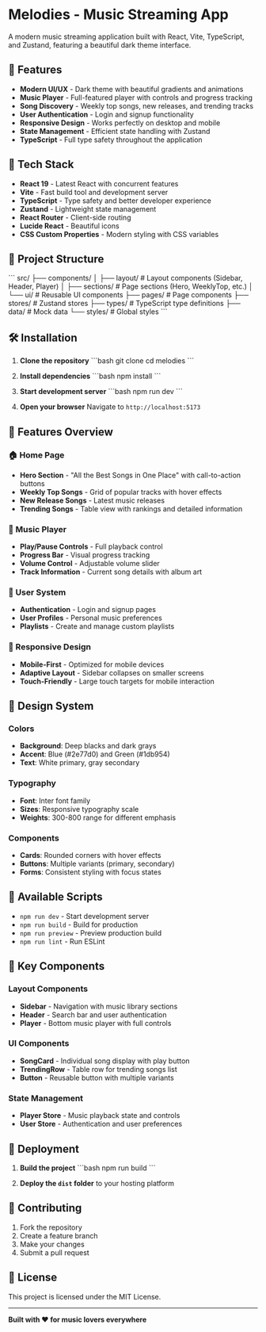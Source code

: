 # Melodies - Music Streaming App

A modern music streaming application built with React, Vite, TypeScript, and Zustand, featuring a beautiful dark theme interface.

## 🎵 Features

- **Modern UI/UX** - Dark theme with beautiful gradients and animations
- **Music Player** - Full-featured player with controls and progress tracking
- **Song Discovery** - Weekly top songs, new releases, and trending tracks
- **User Authentication** - Login and signup functionality
- **Responsive Design** - Works perfectly on desktop and mobile
- **State Management** - Efficient state handling with Zustand
- **TypeScript** - Full type safety throughout the application

## 🚀 Tech Stack

- **React 19** - Latest React with concurrent features
- **Vite** - Fast build tool and development server
- **TypeScript** - Type safety and better developer experience
- **Zustand** - Lightweight state management
- **React Router** - Client-side routing
- **Lucide React** - Beautiful icons
- **CSS Custom Properties** - Modern styling with CSS variables

## 📁 Project Structure

\`\`\`
src/
├── components/
│   ├── layout/          # Layout components (Sidebar, Header, Player)
│   ├── sections/        # Page sections (Hero, WeeklyTop, etc.)
│   └── ui/              # Reusable UI components
├── pages/               # Page components
├── stores/              # Zustand stores
├── types/               # TypeScript type definitions
├── data/                # Mock data
└── styles/              # Global styles
\`\`\`

## 🛠️ Installation

1. **Clone the repository**
   \`\`\`bash
   git clone <repository-url>
   cd melodies
   \`\`\`

2. **Install dependencies**
   \`\`\`bash
   npm install
   \`\`\`

3. **Start development server**
   \`\`\`bash
   npm run dev
   \`\`\`

4. **Open your browser**
   Navigate to `http://localhost:5173`

## 📱 Features Overview

### 🏠 Home Page
- **Hero Section** - "All the Best Songs in One Place" with call-to-action buttons
- **Weekly Top Songs** - Grid of popular tracks with hover effects
- **New Release Songs** - Latest music releases
- **Trending Songs** - Table view with rankings and detailed information

### 🎵 Music Player
- **Play/Pause Controls** - Full playback control
- **Progress Bar** - Visual progress tracking
- **Volume Control** - Adjustable volume slider
- **Track Information** - Current song details with album art

### 👤 User System
- **Authentication** - Login and signup pages
- **User Profiles** - Personal music preferences
- **Playlists** - Create and manage custom playlists

### 📱 Responsive Design
- **Mobile-First** - Optimized for mobile devices
- **Adaptive Layout** - Sidebar collapses on smaller screens
- **Touch-Friendly** - Large touch targets for mobile interaction

## 🎨 Design System

### Colors
- **Background**: Deep blacks and dark grays
- **Accent**: Blue (#2e77d0) and Green (#1db954)
- **Text**: White primary, gray secondary

### Typography
- **Font**: Inter font family
- **Sizes**: Responsive typography scale
- **Weights**: 300-800 range for different emphasis

### Components
- **Cards**: Rounded corners with hover effects
- **Buttons**: Multiple variants (primary, secondary)
- **Forms**: Consistent styling with focus states

## 🔧 Available Scripts

- `npm run dev` - Start development server
- `npm run build` - Build for production
- `npm run preview` - Preview production build
- `npm run lint` - Run ESLint

## 🌟 Key Components

### Layout Components
- **Sidebar** - Navigation with music library sections
- **Header** - Search bar and user authentication
- **Player** - Bottom music player with full controls

### UI Components
- **SongCard** - Individual song display with play button
- **TrendingRow** - Table row for trending songs list
- **Button** - Reusable button with multiple variants

### State Management
- **Player Store** - Music playback state and controls
- **User Store** - Authentication and user preferences

## 🚀 Deployment

1. **Build the project**
   \`\`\`bash
   npm run build
   \`\`\`

2. **Deploy the `dist` folder** to your hosting platform

## 🤝 Contributing

1. Fork the repository
2. Create a feature branch
3. Make your changes
4. Submit a pull request

## 📄 License

This project is licensed under the MIT License.

---

**Built with ❤️ for music lovers everywhere**

